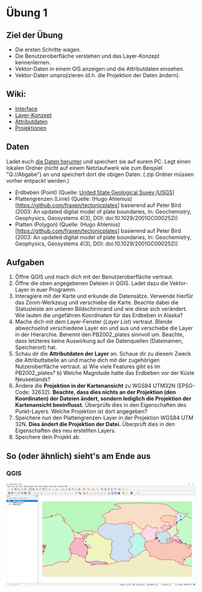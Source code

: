 # Übung 1
## Ziel der Übung
* Die ersten Schritte wagen.
* Die Benutzeroberfläche verstehen und das Layer-Konzept kennenlernen.
* Vektor-Daten in einem GIS anzeigen und die Attributdaten einsehen.
* Vektor-Daten umprojizieren (d.h. die Projektion der Daten ändern).

## Wiki:
* [Interface](https://courses.gistools.geog.uni-heidelberg.de/giscience/gis-einfuehrung/wikis/qgis-Interface)
* [Layer-Konzept](https://courses.gistools.geog.uni-heidelberg.de/giscience/gis-einfuehrung/wikis/qgis-Layer-Konzept)
* [Attributdaten](https://courses.gistools.geog.uni-heidelberg.de/giscience/gis-einfuehrung/wikis/qgis-Attributdaten)
* [Projektionen](https://courses.gistools.geog.uni-heidelberg.de/giscience/gis-einfuehrung/wikis/qgis-Projektionen)

## Daten
Ladet euch [die Daten herunter](exercise_01b_data.zip) und speichert sie auf eurem PC. Legt einen lokalen Ordner (nicht auf einem Netzlaufwerk wie zum Beispiel "Q://Abgabe") an und speichert dort die obigen Daten. (.zip Ordner müssen vorher entpackt werden.)


* Erdbeben (Point) (Quelle: [United State Geological Suvey (USGS)](https://earthquake.usgs.gov/earthquakes/map/?extent=3.86425,-135.08789&extent=61.93895,-54.93164)
* Plattengrenzen (Linie) (Quelle: (Hugo Ahlenius)[https://github.com/fraxen/tectonicplates] basierend auf Peter Bird (2003: An updated digital model of plate boundaries, In: Geochemistry, Geophysics, Geosystems 4(3), DOI: doi:10.1029/2001GC000252))
* Platten (Polygon) (Quelle: (Hugo Ahlenius)[https://github.com/fraxen/tectonicplates] basierend auf Peter Bird (2003: An updated digital model of plate boundaries, In: Geochemistry, Geophysics, Geosystems 4(3), DOI: doi:10.1029/2001GC000252))


## Aufgaben

1. Öffne QGIS und mach dich mit der Benutzeroberfläche vertraut.
2. Öffne die oben angegebenen Dateien in QGIS. Ladet dazu die Vektor-Layer in euer Programm.
3. Interagiere mit der Karte und erkunde die Datensätze. Verwende hierfür das Zoom-Werkzeug und verschiebe die Karte. Beachte dabei die Statusleiste am unteren Bildschirmrand und wie diese sich verändert. Wie lauten die ungefähren Koordinaten für das Erdbeben in Alaska?
4. Mache dich mit dem Layer-Fenster (*Layer List*) vertraut. Blende abwechselnd verschiedene Layer ein und aus und verschiebe die Layer in der Hierarchie. Benennt den PB2002_plates sinnvoll um. Beachte, dass letzteres keine Auswirkung auf die Datenquellen (Dateinamen, Speicherort) hat.
5. Schau dir die **Attributdaten der Layer** an. Schaue dir zu diesem Zweck die Attributtabelle an und mache dich mit der zugehörigen Nutzeroberfläche vertraut. a) Wie viele Features gibt es im PB2002_plates? b) Welche Magnitude hatte das Erdbeben vor der Küste Neuseelands? 
6. Ändere die **Projektion in der Kartenansicht** zu WGS84 UTM32N (EPSG-Code: 32632). **Beachte, dass dies nichts an der Projektion (den Koordinaten) der Dateien ändert, sondern lediglich die Projektion der Kartenansicht beeinflusst.** Überprüfe dies in den Eigenschaften des Punkt-Layers. Welche Projektion ist dort angegeben?
7. Speichere nun den Plattengrenzen-Layer in der Projektion WGS84 UTM 32N. **Dies ändert die Projektion der Datei.** Überprüft dies in den Eigenschaften des neu erstellten Layers.
8. Speichere dein Projekt ab.

## So (oder ähnlich) sieht's am Ende aus
### QGIS
![](exercise_01b_qgis3_screenshot.PNG)

